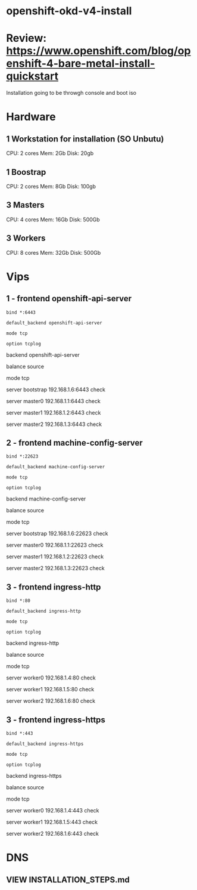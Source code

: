 # openshift-okd-v4-install

# Review: https://www.openshift.com/blog/openshift-4-bare-metal-install-quickstart

Installation going to be throwgh console and boot iso

# Hardware
## 1 Workstation for installation (SO Unbutu)
CPU: 2 cores
Mem: 2Gb
Disk: 20gb
## 1 Boostrap
CPU: 2 cores
Mem: 8Gb
Disk: 100gb
## 3 Masters
CPU: 4 cores
Mem: 16Gb
Disk: 500Gb
## 3 Workers
CPU: 8 cores
Mem: 32Gb
Disk: 500Gb

# Vips
## 1 - frontend openshift-api-server

    bind *:6443

    default_backend openshift-api-server

    mode tcp

    option tcplog
backend openshift-api-server <p>
balance source <p>
mode tcp <p>
server bootstrap 192.168.1.6:6443 check <p>
server master0 192.168.1.1:6443 check <p>
server master1 192.168.1.2:6443 check <p>
server master2 192.168.1.3:6443 check <p>

## 2 - frontend machine-config-server

    bind *:22623

    default_backend machine-config-server

    mode tcp

    option tcplog
backend machine-config-server <p>
balance source <p>
mode tcp <p>
server bootstrap 192.168.1.6:22623 check <p>
server master0 192.168.1.1:22623 check <p>
server master1 192.168.1.2:22623 check <p>
server master2 192.168.1.3:22623 check <p>
## 3 - frontend ingress-http

    bind *:80

    default_backend ingress-http

    mode tcp

    option tcplog
backend ingress-http <p>
balance source <p>
mode tcp <p>
server worker0 192.168.1.4:80 check <p>
server worker1 192.168.1.5:80 check <p>
server worker2 192.168.1.6:80 check <p>
## 3 - frontend ingress-https

    bind *:443

    default_backend ingress-https

    mode tcp

    option tcplog
backend ingress-https <p>
balance source <p>
mode tcp <p>
server worker0 192.168.1.4:443 check <p>
server worker1 192.168.1.5:443 check <p>
server worker2 192.168.1.6:443 check <p>
    
# DNS
    
    
## VIEW INSTALLATION_STEPS.md
